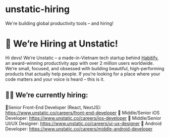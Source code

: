 # unstatic-hiring
We're building global productivity tools – and hiring!
# 🚀 We’re Hiring at Unstatic!

Hi devs! We’re Unstatic – a made-in-Vietnam tech startup behind [Habitify](https://habitify.me), an award-winning productivity app with over 2 million users worldwide.
We’re small, focused, and obsessed with building beautiful, high-performing products that actually help people. If you’re looking for a place where your code matters and your voice is heard – this is it.

## 👨‍💻 We’re currently hiring:

🌟Senior Front-End Developer (React, NextJS): https://www.unstatic.co/careers/front-end-developer
🌟 Middle/Senior iOS Developer: https://www.unstatic.co/careers/ios-developer
🌟 Middle/Senior UI/UX Designer: https://www.unstatic.co/careers/ui-ux-designer
🌟 Android Developer: https://www.unstatic.co/careers/middle-android-developer
